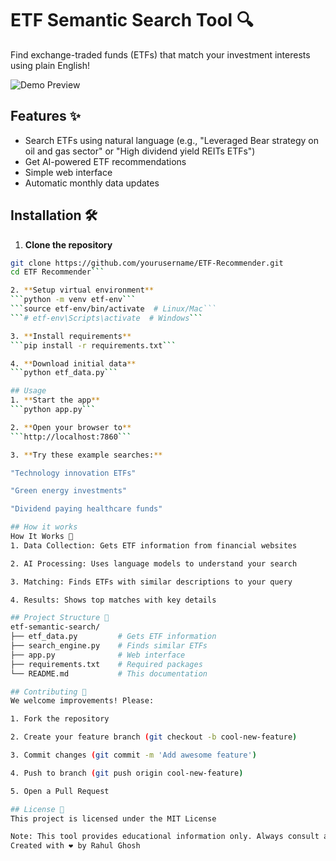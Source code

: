 # ETF Semantic Search Tool 🔍

Find exchange-traded funds (ETFs) that match your investment interests using plain English!

![Demo Preview](https://via.placeholder.com/800x400.png?text=Demo+GIF+Coming+Soon)

## Features ✨
- Search ETFs using natural language (e.g., "Leveraged Bear strategy on oil and gas sector" or "High dividend yield REITs ETFs")
- Get AI-powered ETF recommendations
- Simple web interface
- Automatic monthly data updates

## Installation 🛠️

1. **Clone the repository**
```bash
git clone https://github.com/yourusername/ETF-Recommender.git
cd ETF Recommender```

2. **Setup virtual environment**
```python -m venv etf-env```
```source etf-env/bin/activate  # Linux/Mac```
```# etf-env\Scripts\activate  # Windows```

3. **Install requirements**
```pip install -r requirements.txt```

4. **Download initial data**
```python etf_data.py```

## Usage
1. **Start the app**
```python app.py```

2. **Open your browser to**
```http://localhost:7860```

3. **Try these example searches:**

"Technology innovation ETFs"

"Green energy investments"

"Dividend paying healthcare funds"

## How it works
How It Works 🔧
1. Data Collection: Gets ETF information from financial websites

2. AI Processing: Uses language models to understand your search

3. Matching: Finds ETFs with similar descriptions to your query

4. Results: Shows top matches with key details

## Project Structure 📂
etf-semantic-search/
├── etf_data.py         # Gets ETF information
├── search_engine.py    # Finds similar ETFs
├── app.py              # Web interface
├── requirements.txt    # Required packages
└── README.md           # This documentation

## Contributing 🤝
We welcome improvements! Please:

1. Fork the repository

2. Create your feature branch (git checkout -b cool-new-feature)

3. Commit changes (git commit -m 'Add awesome feature')

4. Push to branch (git push origin cool-new-feature)

5. Open a Pull Request

## License 📄
This project is licensed under the MIT License

Note: This tool provides educational information only. Always consult a financial advisor before investing.
Created with ❤️ by Rahul Ghosh

